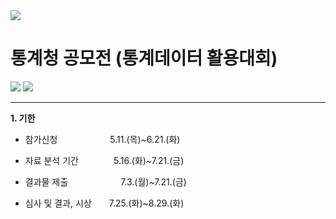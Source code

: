 <img src="https://capsule-render.vercel.app/api?type=waving&color=auto&height=200&section=header&text=StatisticalDataUtilizationCompetition&fontSize=40" />

# 통계청 공모전 (통계데이터 활용대회)

<img src="https://img.shields.io/badge/Python-3776AB?style=flat&logo=Python&logoColor=white"/> <img src="https://img.shields.io/badge/Jupyter-F37626?style=flat&logo=Jupyter&logoColor=white"/>

---

**1. 기한**

 + 참가신청      5.11.(목)~6.21.(화)

 + 자료 분석 기간    5.16.(화)~7.21.(금)

 + 결과물 제출      7.3.(월)~7.21.(금)

 + 심사 및 결과, 시상  7.25.(화)~8.29.(화)
